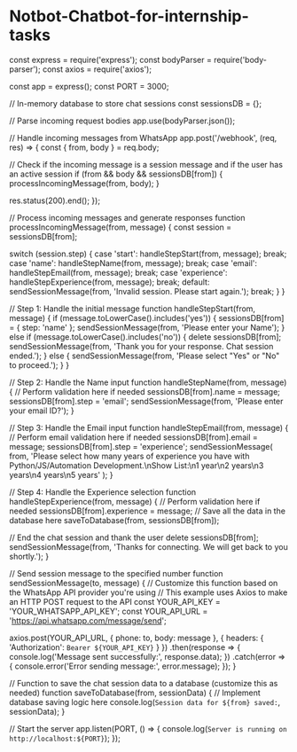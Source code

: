# Notbot-Chatbot-for-internship-tasks
const express = require('express');
const bodyParser = require('body-parser');
const axios = require('axios');

const app = express();
const PORT = 3000;

// In-memory database to store chat sessions
const sessionsDB = {};

// Parse incoming request bodies
app.use(bodyParser.json());

// Handle incoming messages from WhatsApp
app.post('/webhook', (req, res) => {
  const { from, body } = req.body;

  // Check if the incoming message is a session message and if the user has an active session
  if (from && body && sessionsDB[from]) {
    processIncomingMessage(from, body);
  }

  res.status(200).end();
});

// Process incoming messages and generate responses
function processIncomingMessage(from, message) {
  const session = sessionsDB[from];

  switch (session.step) {
    case 'start':
      handleStepStart(from, message);
      break;
    case 'name':
      handleStepName(from, message);
      break;
    case 'email':
      handleStepEmail(from, message);
      break;
    case 'experience':
      handleStepExperience(from, message);
      break;
    default:
      sendSessionMessage(from, 'Invalid session. Please start again.');
      break;
  }
}

// Step 1: Handle the initial message
function handleStepStart(from, message) {
  if (message.toLowerCase().includes('yes')) {
    sessionsDB[from] = { step: 'name' };
    sendSessionMessage(from, 'Please enter your Name');
  } else if (message.toLowerCase().includes('no')) {
    delete sessionsDB[from];
    sendSessionMessage(from, 'Thank you for your response. Chat session ended.');
  } else {
    sendSessionMessage(from, 'Please select "Yes" or "No" to proceed.');
  }
}

// Step 2: Handle the Name input
function handleStepName(from, message) {
  // Perform validation here if needed
  sessionsDB[from].name = message;
  sessionsDB[from].step = 'email';
  sendSessionMessage(from, 'Please enter your email ID?');
}

// Step 3: Handle the Email input
function handleStepEmail(from, message) {
  // Perform email validation here if needed
  sessionsDB[from].email = message;
  sessionsDB[from].step = 'experience';
  sendSessionMessage(
    from,
    'Please select how many years of experience you have with Python/JS/Automation Development.\nShow List:\n1 year\n2 years\n3 years\n4 years\n5 years'
  );
}

// Step 4: Handle the Experience selection
function handleStepExperience(from, message) {
  // Perform validation here if needed
  sessionsDB[from].experience = message;
  // Save all the data in the database here
  saveToDatabase(from, sessionsDB[from]);

  // End the chat session and thank the user
  delete sessionsDB[from];
  sendSessionMessage(from, 'Thanks for connecting. We will get back to you shortly.');
}

// Send session message to the specified number
function sendSessionMessage(to, message) {
  // Customize this function based on the WhatsApp API provider you're using
  // This example uses Axios to make an HTTP POST request to the API
  const YOUR_API_KEY = 'YOUR_WHATSAPP_API_KEY';
  const YOUR_API_URL = 'https://api.whatsapp.com/message/send';
  
  axios.post(YOUR_API_URL, {
    phone: to,
    body: message
  }, {
    headers: {
      'Authorization': `Bearer ${YOUR_API_KEY}`
    }
  })
  .then(response => {
    console.log('Message sent successfully:', response.data);
  })
  .catch(error => {
    console.error('Error sending message:', error.message);
  });
}

// Function to save the chat session data to a database (customize this as needed)
function saveToDatabase(from, sessionData) {
  // Implement database saving logic here
  console.log(`Session data for ${from} saved:`, sessionData);
}

// Start the server
app.listen(PORT, () => {
  console.log(`Server is running on http://localhost:${PORT}`);
});

